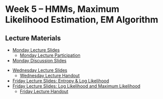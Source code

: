 # Week 5 – HMMs, Maximum Likelihood Estimation, EM Algorithm

## Lecture Materials
- [Monday Lecture Slides](https://drive.google.com/file/d/1Miug4uny-RyyXm44kq29qvAgTS4CBqU5/view?usp=sharing)
  - [Monday Lecture Participation](https://drive.google.com/file/d/1zpQTw3SxBDeytTgrKyObpDWqZ0soPinQ/view?usp=drive_link)
- [Monday Discussion Slides](https://drive.google.com/file/d/1lOSLexw6eMYFLoLKkeCbitIs0PGUAuv8/view?usp=sharing)
<!--  - [Solutions & Notes](https://drive.google.com/file/d/1l22Tg1tvsa-Jyk8UvCGn2SCDv75hiyZE/view?usp=sharing)
- Friday Lecture Slides
  - [PolyTree's Markov Blankets and NoisyOR](https://drive.google.com/file/d/1RUGNO1byKdfZNP26h6x3vpRncLui2Tnb/view?usp=sharing)
  - [Naive Bayes](https://drive.google.com/file/d/1mhDjv4DlEsksrbm36aNxyqh8fnMUfLIQ/view?usp=drive_link)
- [Friday Lecture Participation](https://drive.google.com/file/d/1zpQTw3SxBDeytTgrKyObpDWqZ0soPinQ/view?usp=drive_link)
<!-- - [Monday Discussion Participation](https://drive.google.com/file/d/1zpQTw3SxBDeytTgrKyObpDWqZ0soPinQ/view?usp=drive_link)-->
- [Wednesday Lecture Slides](https://drive.google.com/file/d/1Fb4b6ZwNPuTsqPypLWyxW-DSWtpAR7t-/view?usp=drive_link)
  - [Wednesday Lecture Handout](https://drive.google.com/file/d/1zpQTw3SxBDeytTgrKyObpDWqZ0soPinQ/view?usp=drive_link)
- [Friday Lecture Slides: Entropy & Log Likelihood](https://drive.google.com/file/d/1EtzNMLkDe2lk-5_bn5AfaqdCn7j6NuvJ/view?usp=sharing)
- [Friday Lecture Slides: Log Likelihood and Maximum Likelihood](https://drive.google.com/file/d/1Pz0E5K5Wzse2N_gwHGBaInpYINIStAwC/view?usp=sharing)
  - [Friday Lecture Handout](https://drive.google.com/file/d/1zpQTw3SxBDeytTgrKyObpDWqZ0soPinQ/view?usp=drive_link)
